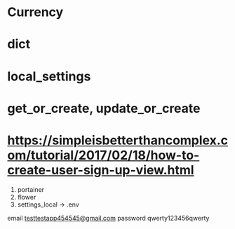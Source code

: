 # Currency

# __dict__

# local_settings

# get_or_create, update_or_create

# https://simpleisbetterthancomplex.com/tutorial/2017/02/18/how-to-create-user-sign-up-view.html
1) portainer
2) flower
3) settings_local -> .env

email testtestapp454545@gmail.com
password qwerty123456qwerty
